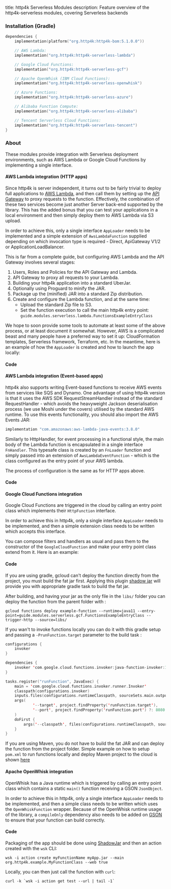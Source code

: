 title: http4k Serverless Modules
description: Feature overview of the http4k-serverless modules, covering Serverless backends

### Installation (Gradle)

```kotlin
dependencies {
    implementation(platform("org.http4k:http4k-bom:5.1.0.0"))

    // AWS Lambda: 
    implementation("org.http4k:http4k-serverless-lambda")

    // Google Cloud Functions: 
    implementation("org.http4k:http4k-serverless-gcf")

    // Apache OpenWhisk (IBM Cloud Functions): 
    implementation("org.http4k:http4k-serverless-openwhisk")

    // Azure Functions: 
    implementation("org.http4k:http4k-serverless-azure")

    // Alibaba Function Compute: 
    implementation("org.http4k:http4k-serverless-alibaba")

    // Tencent Serverless Cloud Functions: 
    implementation("org.http4k:http4k-serverless-tencent")
}
```

### About
These modules provide integration with Serverless deployment environments, such as AWS Lambda or Google Cloud Functions by implementing a single interface. 

#### AWS Lambda integration (HTTP apps)
Since http4k is server independent, it turns out to be fairly trivial to deploy full applications to [AWS Lambda](https://aws.amazon.com/lambda), and then call them by setting up the [API Gateway](https://aws.amazon.com/api-gateway) to proxy requests to the function. Effectively, the combination of these two services become just another Server back-end supported by the library. This has the added bonus that you can test your applications in a local environment and then simply deploy them to AWS Lambda via S3 upload.

In order to achieve this, only a single interface `AppLoader` needs to be implemented and a simple extension of `AwsLambdaFunction` supplied depending on which invocation type is required - Direct, ApiGateway V1/2 or ApplicationLoadBalancer.

This is far from a complete guide, but configuring AWS Lambda and the API Gateway involves several stages:

1. Users, Roles and Policies for the API Gateway and Lambda.
2. API Gateway to proxy all requests to your Lambda.
3. Building your http4k application into a standard UberJar.
4. Optionally using Proguard to minify the JAR.
5. Package up the (minified) JAR into a standard Zip distribution.
6. Create and configure the Lambda function, and at the same time:
    - Upload the standard Zip file to S3.
    - Set the function execution to call the main http4k entry point: `guide.modules.serverless.lambda.FunctionsExampleEntryClass`

We hope to soon provide some tools to automate at least some of the above process, or at least document it somewhat. However, AWS is a complicated beast and many people have a preferred way to set it up: CloudFormation templates, Serverless framework, Terraform, etc. In the meantime, here is an example of how the `AppLoader` is created and how to launch the app locally:

#### Code [<img class="octocat"/>](https://github.com/http4k/http4k/blob/master/src/docs/guide/reference/serverless/lambda/example.kt)

<script src="https://gist-it.appspot.com/https://github.com/http4k/http4k/blob/master/src/docs/guide/reference/serverless/lambda/example.kt"></script>

#### AWS Lambda integration (Event-based apps)
http4k also supports writing Event-based functions to receive AWS events from services like SQS and Dynamo. One advantage of using http4k version is that it uses the AWS SDK RequestStreamHandler instead of the standard RequestHandler - which avoids the heavyweight Jackson deserialisation process (we use Moshi under the covers) utilised by the standard AWS runtime. To use this events functionality, you should also import the AWS Events JAR:

```kotlin
implementation "com.amazonaws:aws-lambda-java-events:3.8.0"
```

Similarly to HttpHandler, for event processing in a functional style, the main body of the Lambda function is encapsulated in a single interface `FnHandler`. This typesafe class is created by an `FnLoader` function and simply passed into an extension of `AwsLambdaEventFunction` - which is the class configured as the entry point of your AWS lambda.

The process of configuration is the same as for HTTP apps above.

#### Code [<img class="octocat"/>](https://github.com/http4k/http4k/blob/master/http4k-serverless/lambda/src/examples/kotlin/example_event_handling.kt)

<script src="https://gist-it.appspot.com/https://github.com/http4k/http4k/blob/master/http4k-serverless/lambda/src/examples/kotlin/example_event_handling.kt"></script>

#### Google Cloud Functions integration
Google Cloud Functions are triggered in the cloud by calling an entry point class which implements their `HttpFunction` interface.

In order to achieve this in http4k, only a single interface `AppLoader` needs to be implemented, and then a simple extension class needs to be written which accepts this interface.

You can compose filters and handlers as usual and pass them to the constructor of the `GoogleCloudFunction` and make your entry point class extend from it.
Here is an example:

#### Code [<img class="octocat"/>](https://github.com/http4k/http4k/blob/master/src/docs/guide/reference/serverless/gcf/example.kt)

<script src="https://gist-it.appspot.com/https://github.com/http4k/http4k/blob/master/src/docs/guide/reference/serverless/gcf/example.kt"></script>

If you are using gradle, gcloud can't deploy the function directly from the project, you must build the fat jar first.
Applying this plugin [shadow jar](https://imperceptiblethoughts.com/shadow/) will provide you with appropriate gradle task to build the fat jar.

After building, and having your jar as the only file in the `libs/` folder you can deploy the function from the parent folder with : 

```gcloud functions deploy example-function --runtime=java11 --entry-point=guide.modules.serverless.gcf.FunctionsExampleEntryClass --trigger-http --source=libs/```

If you wan't to invoke functions locally you can do it with this gradle setup and passing a `-PrunFunction.target` parameter to the build task : 
```kotlin
configurations {
    invoker
}

dependencies {
    invoker 'com.google.cloud.functions.invoker:java-function-invoker:1.0.0-alpha-2-rc5'
}

tasks.register("runFunction", JavaExec) {
    main = 'com.google.cloud.functions.invoker.runner.Invoker'
    classpath(configurations.invoker)
    inputs.files(configurations.runtimeClasspath, sourceSets.main.output)
    args(
            '--target', project.findProperty('runFunction.target'),
            '--port', project.findProperty('runFunction.port') ?: 8080
    )
    doFirst {
        args('--classpath', files(configurations.runtimeClasspath, sourceSets.main.output).asPath)
    }
}
```

If you are using Maven, you do not have to build the fat JAR and can deploy the function from the project folder.
Simple example on how to setup `pom.xml` to run functions locally and deploy Maven project to the cloud is shown [here](https://cloud.google.com/functions/docs/first-java)

#### Apache OpenWhisk integration
OpenWhisk has a Java runtime which is triggered by calling an entry point class which contains a static `main()` function receiving a GSON `JsonObject`.

In order to achieve this in http4k, only a single interface `AppLoader` needs to be implemented, and then a simple class needs to be written which uses the `OpenWhiskFunction` wrapper. Because of the OpenWhisk runtime usage of the library, a `compileOnly` dependency also needs to be added on [GSON](https://mvnrepository.com/artifact/com.google.code.gson/gson) to ensure that your function can build correctly.

#### Code [<img class="octocat"/>](https://github.com/http4k/http4k/blob/master/src/docs/guide/reference/serverless/openwhisk/example.kt)

<script src="https://gist-it.appspot.com/https://github.com/http4k/http4k/blob/master/src/docs/guide/reference/serverless/openwhisk/example.kt"></script>

Packaging of the app should be done using [ShadowJar](https://imperceptiblethoughts.com/shadow/) and then an action created with the `wsk` CLI:

```
wsk -i action create myFunctionName myApp.jar --main org.http4k.example.MyFunctionClass --web true
```

Locally, you can then just call the function with `curl`:
```
curl -k `wsk -i action get test --url | tail -1`
```

[http4k]: https://http4k.org
